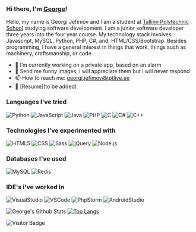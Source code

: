 ### Hi there, I'm [George](https://github.com/gruge)!

Hello, my name is Georgi Jefimov and I am a student at [Tallinn Polytechnic School](https://www.tptlive.ee/) studying software development. I am a junior software developer three years into the four year course. My technology stack involves Javascript, MySQL, Python, PHP, C#, and, HTML/CSS/Bootstrap. Besides programming, I have a general interest in things that work, things such as machinery, craftsmanship, or code.

- 🔭 I’m currently working on a private app, based on an alarm
- 💬 Send me funny images, i will appreciate them but i will never respond
- 📫 How to reach me: georgi.jefimov@tptlive.ee
- 📝 [Resume](to be added)

### Languages I've tried

![Python](https://img.shields.io/badge/-Python-000?&logo=Python)
![JavaScript](https://img.shields.io/badge/-JavaScript-000?&logo=JavaScript)
![Java](https://img.shields.io/badge/-Java-000?&logo=Java&logoColor=007396)
![PHP](https://img.shields.io/badge/PHP-000?logo=php)
![C](https://img.shields.io/badge/-C-000?&logo=C)
![C#](https://img.shields.io/badge/C%23-000?logo=c-sharp)
![C++](https://img.shields.io/badge/-C++-000?&logo=c%2b%2b&logoColor=00599C)

### Technologies I've experimented with

![HTML5](https://img.shields.io/badge/HTML-000?logo=html5)
![CSS](https://img.shields.io/badge/CSS-000?logo=css3)
![Sass](https://img.shields.io/badge/Sass-000?logo=sass)
![jQuery](https://img.shields.io/badge/jQuery-000?logo=jquery)
![Node.js](https://img.shields.io/badge/Node.js-000?logo=node.js)

### Databases I've used

![MySQL](https://img.shields.io/badge/MySQL-000?logo=mysql)
![Redis](https://img.shields.io/badge/-Redis-000?&logo=Redis)

### IDE's i've worked in

![VisualStudio](https://img.shields.io/badge/VisualStudio-000?logo=visualstudio)
![VSCode](https://img.shields.io/badge/VSCode-000?logo=visualstudiocode)
![PhpStorm](https://img.shields.io/badge/PhpStorm-000?logo=phpstorm)
![AndroidStudio](https://img.shields.io/badge/AndroidStudio-000?logo=androidstudio&logoColor=whitesmoke)

<!-- ### Full Stack Projects -->

![George's Github Stats](https://github-readme-stats.vercel.app/api?username=gruge&count_private=true&show_icons=true&include_all_commits=true&theme=radical)
[![Top Langs](https://github-readme-stats.vercel.app/api/top-langs/?username=gruge&theme=radical)](https://github.com/gruge/github-readme-stats)

![Visitor Badge](https://visitor-badge.laobi.icu/badge?page_id=gruge.rusty-sj)

